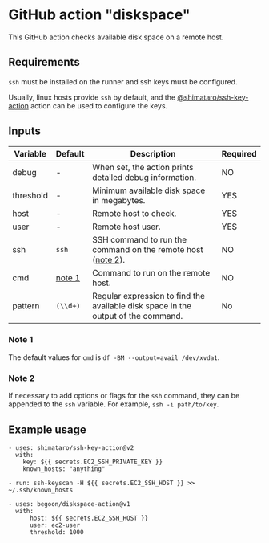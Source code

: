 # GitHub action "diskspace"

This GitHub action checks available disk space on a remote host.

## Requirements

`ssh` must be installed on the runner and ssh keys must be configured.

Usually, linux hosts provide `ssh` by default, and the
[@shimataro/ssh-key-action](https://github.com/shimataro/ssh-key-action)
action can be used to configure the keys.

## Inputs

| Variable | Default |Description | Required |
| --- | --- | --- | --- |
| debug | - | When set, the action prints detailed debug information. | NO |
| threshold | - | Minimum available disk space in megabytes. | YES |
| host | - | Remote host to check. | YES |
| user | - | Remote host user. | YES |
| ssh | `ssh` | SSH command to run the command on the remote host ([note 2](#note-2)). | NO |
| cmd | [note 1](#note-1) | Command to run on the remote host. | NO |
| pattern | `(\\d+)` | Regular expression to find the available disk space in the output of the command. | No |

### Note 1

The default values for `cmd` is `df -BM --output=avail /dev/xvda1`.

### Note 2

If necessary to add options or flags for the `ssh` command, they can be appended
to the `ssh` variable. For example, `ssh -i path/to/key`.

## Example usage

    - uses: shimataro/ssh-key-action@v2
      with:
        key: ${{ secrets.EC2_SSH_PRIVATE_KEY }}
        known_hosts: "anything"

    - run: ssh-keyscan -H ${{ secrets.EC2_SSH_HOST }} >> ~/.ssh/known_hosts    
  
    - uses: begoon/diskspace-action@v1
      with:
          host: ${{ secrets.EC2_SSH_HOST }}
          user: ec2-user
          threshold: 1000
